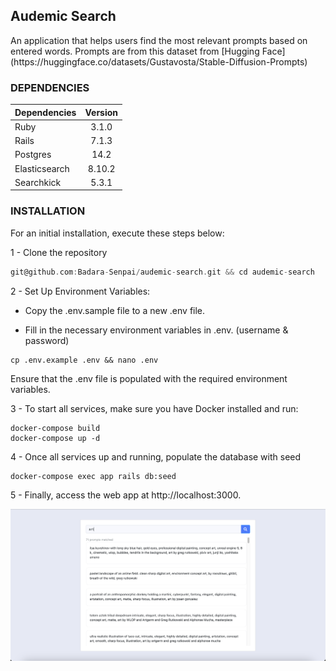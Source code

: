 
<h2>Audemic Search </h2>
An application that helps users find the most relevant prompts based on entered
words. Prompts are from this dataset from [Hugging Face](https://huggingface.co/datasets/Gustavosta/Stable-Diffusion-Prompts)

<h3>DEPENDENCIES</h3>

| Dependencies  | Version |
|---------------|:-----:|
| Ruby          |  3.1.0 |
| Rails         |  7.1.3 |
| Postgres      |  14.2 |
| Elasticsearch | 8.10.2 |
| Searchkick    | 5.3.1 |


<h3>INSTALLATION</h3>
For an initial installation, execute these steps below:

1 - Clone the repository
```go
git@github.com:Badara-Senpai/audemic-search.git && cd audemic-search
```

2 - Set Up Environment Variables:

- Copy the .env.sample file to a new .env file.

- Fill in the necessary environment variables in .env. (username & password)
```
cp .env.example .env && nano .env
```

Ensure that the .env file is populated with the required environment variables.

3 - To start all services, make sure you have Docker installed and run:
```
docker-compose build
docker-compose up -d
```

4 - Once all services up and running, populate the database with seed
```
docker-compose exec app rails db:seed
```

5 - Finally, access the web app at http://localhost:3000.

![Description of image](app/assets/images/audemic-search.png)
